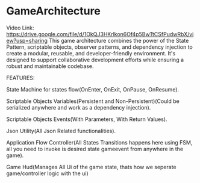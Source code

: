# GameArchitecture
Video Link:  https://drive.google.com/file/d/1OkQJ3HKrlkon6Of4p5BwTtCSfPudwRbX/view?usp=sharing
This game architecture combines the power of the State Pattern, scriptable objects, observer patterns, and dependency injection to create a modular, reusable, and developer-friendly environment. It's designed to support collaborative development efforts while ensuring a robust and maintainable codebase.

FEATURES:

State Machine for states flow(OnEnter, OnExit, OnPause, OnResume).

Scriptable Objects Variables(Persistent and Non-Persistent)(Could be serialized anywhere and work as a dependency injection).

Scriptable Objects Events(With Parameters, With Return Values).

Json Utility(All Json Related functionalities).

Application Flow Controller(All States Transitions happens here using FSM, all you need to invoke is desired state gameevent from anywhere in the game).

Game Hud(Manages All Ui of the game state, thats how we seperate game/controller logic with the ui)
